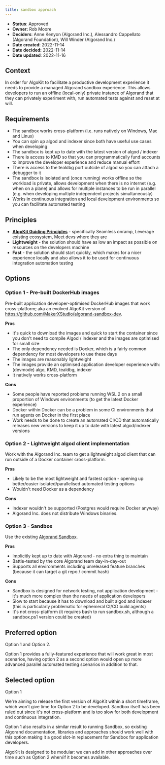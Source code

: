 ```yaml
---
title: sandbox approach
---
```



- **Status**: Approved
- **Owner:** Rob Moore
- **Deciders**: Anne Kenyon (Algorand Inc.), Alessandro Cappellato (Algorand Foundation), Will Winder (Algorand Inc.)
- **Date created**: 2022-11-14
- **Date decided:** 2022-11-14
- **Date updated**: 2022-11-16

## Context

In order for AlgoKit to facilitate a productive development experience it needs to provide a managed Algorand sandbox experience. This allows developers to run an offline (local-only) private instance of Algorand that they can privately experiment with, run automated tests against and reset at will.

## Requirements

- The sandbox works cross-platform (i.e. runs natively on Windows, Mac and Linux)
- You can spin up algod and indexer since both have useful use cases when developing
- The sandbox is kept up to date with the latest version of algod / indexer
- There is access to KMD so that you can programmatically fund accounts to improve the developer experience and reduce manual effort
- There is access to the tealdbg port outside of algod so you can attach a debugger to it
- The sandbox is isolated and (once running) works offline so the workload is private, allows development when there is no internet (e.g. when on a plane) and allows for multiple instances to be run in parallel (e.g. when developing multiple independent projects simultaneously)
- Works in continuous integration and local development environments so you can facilitate automated testing

## Principles

- **[AlgoKit Guiding Principles](../index.md#Guiding-Principles)** - specifically Seamless onramp, Leverage existing ecosystem, Meet devs where they are
- **Lightweight** - the solution should have as low an impact as possible on resources on the developers machine
- **Fast** - the solution should start quickly, which makes for a nicer experience locally and also allows it to be used for continuous integration automation testing

## Options

### Option 1 - Pre-built DockerHub images

Pre-built application developer-optimised DockerHub images that work cross-platform; aka an evolved AlgoKit version of <https://github.com/MakerXStudio/algorand-sandbox-dev>.

**Pros**

- It's quick to download the images and quick to start the container since you don't need to compile Algod / indexer and the images are optimised for small size
- The only dependency needed is Docker, which is a fairly common dependency for most developers to use these days
- The images are reasonably lightweight
- The images provide an optimised application developer experience with: (devmode) algo, KMD, tealdbg, indexer
- It natively works cross-platform

**Cons**

- Some people have reported problems running WSL 2 on a small proportion of Windows environments (to get the latest Docker experience)
- Docker within Docker can be a problem in some CI environments that run agents on Docker in the first place
- Work needs to be done to create an automated CI/CD that automatically releases new versions to keep it up to date with latest algod/indexer versions

### Option 2 - Lightweight algod client implementation

Work with the Algorand Inc. team to get a lightweight algod client that can run outside of a Docker container cross-platform.

**Pros**

- Likely to be the most lightweight and fastest option - opening up better/easier isolated/parallelised automated testing options
- Wouldn't need Docker as a dependency

**Cons**

- Indexer wouldn't be supported (Postgres would require Docker anyway)
- Algorand Inc. does not distribute Windows binaries.

### Option 3 - Sandbox

Use the existing [Algorand Sandbox](https://github.com/algorand/sandbox).

**Pros**

- Implicitly kept up to date with Algorand - no extra thing to maintain
- Battle-tested by the core Algorand team day-in-day-out
- Supports all environments including unreleased feature branches (because it can target a git repo / commit hash)

**Cons**

- Sandbox is designed for network testing, not application development - it's much more complex than the needs of application developers
- Slow to start because it has to download and built algod and indexer (this is particularly problematic for ephemeral CI/CD build agents)
- It's not cross-platform (it requires bash to run sandbox.sh, although a sandbox.ps1 version could be created)

## Preferred option

Option 1 and Option 2.

Option 1 provides a fully-featured experience that will work great in most scenarios, having option 2 as a second option would open up more advanced parallel automated testing scenarios in addition to that.

## Selected option

Option 1

We're aiming to release the first version of AlgoKit within a short timeframe, which won't give time for Option 2 to be developed. Sandbox itself has been ruled out since it's not cross-platform and is too slow for both development and continuous integration.

Option 1 also results in a similar result to running Sandbox, so existing Algorand documentation, libraries and approaches should work well with this option making it a good slot-in replacement for Sandbox for application developers.

AlgoKit is designed to be modular: we can add in other approaches over time such as Option 2 when/if it becomes available.
